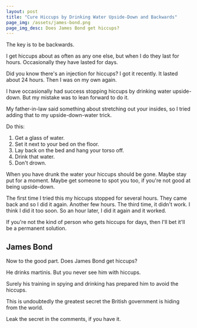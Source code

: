 ```yaml
---
layout: post
title: "Cure Hiccups by Drinking Water Upside-Down and Backwards"
page_img: /assets/james-bond.png
page_img_desc: Does James Bond get hiccups?
---
```


The key is to be backwards.

I get hiccups about as often as any one else, but when I do they last for hours. Occasionally they have lasted for days.

Did you know there's an injection for hiccups? I got it recently. It lasted about 24 hours. Then I was on my own again.

I have occasionally had success stopping hiccups by drinking water upside-down. But my mistake was to lean forward to do it.

My father-in-law said something about stretching out your insides, so I tried adding that to my upside-down-water trick.

Do this:

1. Get a glass of water. 
2. Set it next to your bed on the floor. 
3. Lay back on the bed and hang your torso off. 
4. Drink that water. 
5. Don't drown.

When you have drunk the water your hiccups should be gone. Maybe stay put for a moment. Maybe get someone to spot you too, if you're not good at being upside-down.

The first time I tried this my hiccups stopped for several hours. They came back and so I did it again. Another few hours. The third time, it didn't work. I think I did it too soon. So an hour later, I did it again and it worked.

If you're not the kind of person who gets hiccups for days, then I'll bet it'll be a permanent solution.

## James Bond

Now to the good part. Does James Bond get hiccups?

He drinks martinis. But you never see him with hiccups.

Surely his training in spying and drinking has prepared him to avoid the hiccups.

This is undoubtedly the greatest secret the British government is hiding from the world.

Leak the secret in the comments, if you have it.